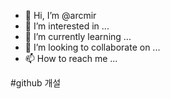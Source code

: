 - 👋 Hi, I’m @arcmir
- 👀 I’m interested in ...
- 🌱 I’m currently learning ...
- 💞️ I’m looking to collaborate on ...
- 📫 How to reach me ...

<!---
arcworld/arcworld is a ✨ special ✨ repository because its `README.md` (this file) appears on your GitHub profile.
You can click the Preview link to take a look at your changes.
--->

#github 개설 
